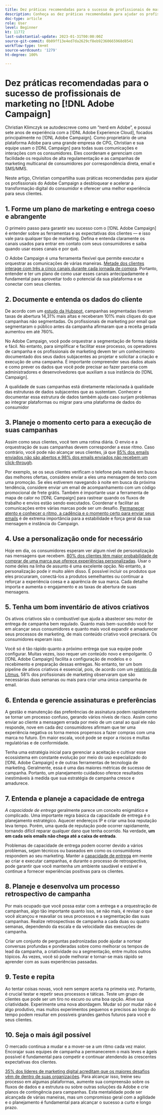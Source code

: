 ```yaml
---
title: Dez práticas recomendadas para o sucesso de profissionais de marketing no Adobe Campaign
description: Conheça as dez práticas recomendadas para ajudar os profissionais do Adobe Campaign a desbloquear e acelerar a transformação digital do consumidor e fornecer uma melhor experiência para seus clientes.
doc-type: article
role: User
level: Beginner
kt: 11772
last-substantial-update: 2023-01-31T00:00:00Z
source-git-commit: 0b09ff13e4ed7da2629cf8eb92360665968d8541
workflow-type: tm+mt
source-wordcount: '1279'
ht-degree: 100%

---
```



# Dez práticas recomendadas para o sucesso de profissionais de marketing no [!DNL Adobe Campaign]

Christian Klimczyk se autodescreve como um “nerd em Adobe”, e possui sete anos de experiência com a [!DNL Adobe Experience Cloud], focados principalmente no [!DNL Adobe Campaign]. Como proprietário de uma plataforma Adobe para uma grande empresa de CPG, Christian e sua equipe usam o [!DNL Campaign] para todas suas comunicações e interações com os consumidores. Eles coordenam e gerenciam com facilidade os requisitos de alta regulamentação e as campanhas de marketing multicanal de consumidores por correspondência direta, email e SMS/MMS.

Neste artigo, Christian compartilha suas práticas recomendadas para ajudar os profissionais do Adobe Campaign a desbloquear e acelerar a transformação digital do consumidor e oferecer uma melhor experiência para seus clientes.


## 1. Forme um plano de marketing e entrega coeso e abrangente

O primeiro passo para garantir seu sucesso com o [!DNL Adobe Campaign] é entender sobre as ferramentas e as expectativas dos clientes — e isso vale para qualquer tipo de marketing. Defina e entenda claramente os canais usados para entrar em contato com seus consumidores e saiba quando usar esses canais e por quê.

O Adobe Campaign é uma ferramenta flexível que permite executar e orquestrar as comunicações de várias maneiras. [Metade dos clientes interage com três a cinco canais durante cada jornada de compra](https://www.mckinsey.com/capabilities/operations/our-insights/redefine-the-omnichannel-approach-focus-on-what-truly-matters). Portanto, entender e ter um plano de como usar esses canais antecipadamente é fundamental para aproveitar todo o potencial da sua plataforma e se conectar com seus clientes.

## 2. Documente e entenda os dados do cliente

<!-- Sandra, this paragraph opens as if it's going to discuss the advantages of segmentation, but it left me hanging. So, I hit the Hubspot link and dug into it a bit, and it seemed to me like the juicy information is this quote: 

"A study by Hubspot revealed that 30% of the marketers who participated in it used market segmentation techniques to improve email engagement. Segmented campaigns had 14.31% higher open rates and saw 101% more clicks than non-segmented campaigns.

"Email marketers who segmented their audience before campaigning stated that the revenue generated increased to up to 760%. Targeted and segmented emails bring in 58% of all revenue." [Link](https://www.notifyvisitors.com/blog/segmentation-statistics/) 

I added that second paragraph about 760% revenue and broke up the rest of the section, touched it up to help make the Hubspot example a little more impactful. If I altered this section too much, you can reject the change. It didn't have mistakes, but it felt like it didn't tie the segment example strongly enough to the point about data design. See if this is okay...-->

De acordo com um [estudo da Hubspot](https://www.linkedin.com/pulse/customer-segmentation-effective-b2b-business-industry-sabreen), campanhas segmentadas tiveram taxas de abertura 14,31% mais altas e receberam 101% mais cliques do que campanhas não segmentadas. Os profissionais de marketing por email que segmentaram o público antes da campanha afirmaram que a receita gerada aumentou em até 760%.

No Adobe Campaign, você pode orquestrar a segmentação de forma rápida e fácil. No entanto, para simplificar e facilitar esse processo, os operadores de campanha e os profissionais de marketing devem ter um conhecimento documentado dos seus dados subjacentes ao projetar e solicitar a criação e execução de uma campanha. É importante compreender seus dados atuais e como prever os dados que você pode precisar ao fazer parceria com administradores e desenvolvedores que auxiliam a sua instância do [!DNL Campaign].

A qualidade de suas campanhas está diretamente relacionada à qualidade das estruturas de dados subjacentes que as sustentam. Conhecer e documentar essa estrutura de dados também ajuda caso surjam problemas ao integrar plataformas ou migrar para uma plataforma de dados do consumidor

## 3. Planeje o momento certo para a execução de suas campanhas

Assim como seus clientes, você tem uma rotina diária. O envio e a orquestração de suas campanhas devem corresponder a esse ritmo. Caso contrário, você pode não alcançar seus clientes, já que [85% dos emails enviados não são abertos e 98% dos emails enviados não recebem um click-through](https://www.validity.com/resource-center/state-of-email-2021/).

Por exemplo, se os seus clientes verificam o telefone pela manhã em busca das melhores ofertas, considere enviar a eles uma mensagem de texto com uma promoção. Se eles estiverem navegando à noite em busca da próxima tendência, considere enviar um email de acompanhamento com um código promocional de frete grátis. Também é importante usar a ferramenta de mapa de calor no [!DNL Campaign] para rastrear quando os fluxos de trabalho e envios estão sendo executados. Coordenar e facilitar as comunicações entre várias marcas pode ser um desafio. [Permanecer atento e conhecer o ritmo, a cadência e o momento certo para enviar seus emails](https://experienceleaguecommunities.adobe.com/t5/adobe-campaign-classic-blogs/predictive-send-time-optimization-with-adobe-campaign/ba-p/561554?profile.language=pt) é de extrema importância para a estabilidade e força geral da sua mensagem e instância do Campaign.

## 4. Use a personalização onde for necessário

Hoje em dia, os consumidores esperam ver algum nível de personalização nas mensagens que recebem. [80% dos clientes têm maior probabilidade de comprar de uma marca que oferece experiências personalizadas](https://us.epsilon.com/power-of-me). Usar o nome deles na linha de assunto é uma excelente opção. No entanto, a personalização pode ir muito além disso. É possível incluir os produtos que eles procuraram, conectá-los a produtos semelhantes ou continuar a reforçar a experiência coesa e a aparência de sua marca. Cada detalhe importa e aumenta o engajamento e as taxas de abertura de suas mensagens.

## 5. Tenha um bom inventário de ativos criativos

Os ativos criativos são o combustível que ajuda a abastecer seu motor de entrega de campanha bem regulado. Quanto mais bem-sucedido você for em alcançar seus consumidores e quanto mais você expandir e amadurecer seus processos de marketing, de mais conteúdo criativo você precisará. Os consumidores esperam isso.

Você só é tão rápido quanto a próximo entrega que sua equipe pode configurar. Muitas vezes, isso requer um conteúdo novo e empolgante. O [!DNL Adobe Campaign] facilita a configuração de modelos e o recebimento e preparação dessas entregas. No entanto, ter um bom pipeline de ativos criativos é essencial, pois, de acordo com um [relatório da Litmus](https://www.litmus.com/resources/state-of-email/), 58% dos profissionais de marketing observaram que são necessárias duas semanas ou mais para criar uma única campanha de email.

## 6. Entenda e gerencie assinaturas e preferências

A gestão e manutenção das preferências de assinatura podem rapidamente se tornar um processo confuso, gerando vários níveis de risco. Assim como enviar ao cliente a mensagem errada por meio de um canal ao qual ele não responde, nove em cada dez consumidores afirmam que ter uma experiência negativa os torna menos propensos a fazer compras com uma marca no futuro. Em maior escala, você pode se expor a riscos e multas regulatórias e de conformidade.

Tenha uma estratégia inicial para gerenciar a aceitação e cultivar esse ecossistema em constante evolução por meio do uso especializado do [!DNL Adobe Campaign] e de outras ferramentas de tecnologia de marketing. Geralmente, essa é uma das maiores métricas de sucesso de campanha. Portanto, um planejamento cuidadoso oferece resultados inestimáveis à medida que sua estratégia de campanha cresce e amadurece.

## 7. Entenda e planeje a capacidade de entrega

_A capacidade de entrega_ geralmente parece um conceito enigmático e complicado. Uma importante regra básica da capacidade de entrega é o planejamento estratégico. Aquecer endereços IP e criar uma boa reputação leva tempo. Porém, uma queda de reputação pode ocorrer rapidamente, tornando difícil reparar qualquer dano que tenha ocorrido. Na verdade, **um em cada seis emails não chega até a caixa de entrada**.

Problemas de capacidade de entrega podem ocorrer devido a vários problemas, sejam técnicos ou baseados em como os consumidores respondem ao seu marketing. Manter a [capacidade de entrega](https://business.adobe.com/br/products/campaign/email-deliverability.html) em mente ao criar e executar campanhas, e durante o processo de retrospectiva, pode garantir que você mantenha um ambiente saudável e estável e continue a fornecer experiências positivas para os clientes.

## 8. Planeje e desenvolva um processo retrospectivo de campanha

Por mais ocupado que você possa estar com a entrega e a orquestração de campanhas, algo tão importante quanto isso, se não mais, é revisar o que você alcançou e reavaliar os seus processos e a segmentação das suas campanhas. Realize retrospectivas de campanha a cada duas ou quatro semanas, dependendo da escala e da velocidade das execuções de campanha.

Criar um conjunto de perguntas padronizadas pode ajudar a nortear conversas profundas e ponderadas sobre como melhorar os tempos de lead da campanha, a criatividade ou a segmentação, entre muitos outros tópicos. Às vezes, você só pode melhorar e tornar-se mais rápido se aprender com as suas experiências passadas.

## 9. Teste e repita

Ao tentar coisas novas, você nem sempre acerta na primeira vez. Portanto, é crucial testar e repetir seus processos e táticas. Teste um grupo de clientes que pode ser um tiro no escuro ou uma boa opção. Ative sua criatividade. Experimente uma nova abordagem. Mudar só por mudar não é algo produtivo, mas muitos experimentos pequenos e precisos ao longo do tempo podem resultar em possíveis grandes ganhos futuros para você e seus clientes.

## 10. Seja o mais ágil possível

O mercado continua a mudar e a mover-se a um ritmo cada vez maior. Encorajar suas equipes de campanha a permanecerem o mais leves e ágeis possível é fundamental para competir e continuar atendendo às crescentes expectativas dos clientes.

[35% dos líderes de marketing digital acreditam que os maiores desafios vêm de dentro de suas organizações](https://www.gartner.com/en/newsroom/press-releases/gartner-says-35--of-digital-marketing-leaders-believe-the-bigges). Para alcançar isso, treine seu processo em algumas plataformas, aumente sua compreensão sobre os fluxos de dados e a estrutura ou sobre outras soluções da Adobe e crie planos de contingência para campanhas. Esta mentalidade pode ser alcançada de várias maneiras, mas um compromisso geral com a agilidade e o planejamento é fundamental para alcançar o sucesso a curto e longo prazo.
